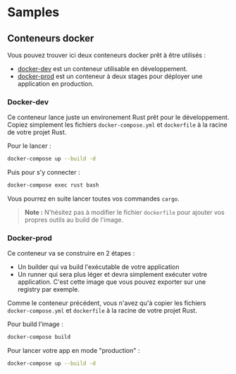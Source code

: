 # Samples

## Conteneurs docker

Vous pouvez trouver ici deux conteneurs docker prêt à être utilisés :

* [docker-dev](./docker-dev/) est un conteneur utilisable en développement.
* [docker-prod](./docker-prod/) est un conteneur à deux stages pour déployer une application en production.

### Docker-dev

Ce conteneur lance juste un environement Rust prêt pour le développement. Copiez simplement les fichiers `docker-compose.yml` et `dockerfile` à la racine de votre projet Rust.

Pour le lancer :
```bash
docker-compose up --build -d
```

Puis pour s'y connecter :
```bash
docker-compose exec rust bash
```

Vous pourrez en suite lancer toutes vos commandes `cargo`.

> **Note :** N'hésitez pas à modifier le fichier `dockerfile` pour ajouter vos propres outils au build de l'image.

### Docker-prod

Ce conteneur va se construire en 2 étapes :
- Un builder qui va build l'exécutable de votre application
- Un runner qui sera plus léger et devra simplement exécuter votre application. C'est cette image que vous pouvez exporter sur une registry par exemple.

Comme le conteneur précédent, vous n'avez qu'à copier les fichiers `docker-compose.yml` et `dockerfile` à la racine de votre projet Rust.

Pour build l'image :
```bash
docker-compose build
```

Pour lancer votre app en mode "production" :
```bash
docker-compose up --build -d
```